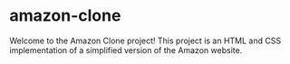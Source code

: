 ﻿# amazon-clone
Welcome to the Amazon Clone project! This project is an HTML and CSS implementation of a simplified version of the Amazon website.
